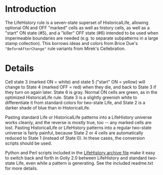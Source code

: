 # Introduction #

The LifeHistory rule is a seven-state superset of HistoricalLife,
allowing optional ON and OFF "marked" cells as well as history cells,
as well as a "start" ON state (#5), and a "killer" OFF state (#6)
intended to be used when impermeable boundaries are needed (e.g. to
separate subpatterns in a large stamp collection). This borrows ideas
and colors from Brice Due's `"BeforeAfterChange"` rule variants
from Mirek's Cellebration.

# Details #

Cell state 3 (marked ON = white) and state 5 ("start" ON = yellow) will
change to State 4 (marked OFF = red) when they die, and back to State 3
if they turn on again later. State 6 is gray.  Normal ON cells are green,
as in the optimized HistoricalLife rule.  State 3 is a slightly
greenish white to differentiate it from standard colors for
two-state Life, and State 2 is a darker shade of blue than in
HistoricalLife.

Pasting standard Life or HistoricalLife patterns into a LifeHistory
universe works cleanly, and the reverse is mostly true, too -- any
marked cells are lost.  Pasting HistoricalLife or LifeHistory patterns
into a regular two-state universe is fairly painful, because State 2
or 4 cells are automatically reduced to State 1 (instead of State 0).
In these cases, the conversion scripts should be used.

Python and Perl scripts included in the [LifeHistory archive file](http://ruletablerepository.googlecode.com/files/LifeHistoryRules.zip) make it easy to switch back and forth in Golly 2.0 between LifeHistory and standard two-state Life, even while a pattern is generating.  See the included readme.txt for more details.